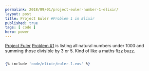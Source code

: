```yaml
---
permalink: 2018/09/01/project-euler-number-1-elixir/
layout: post
title: Project Euler #Problem 1 in Elixir
published: true 
tags: [ code ]
hero: power
---
```


<a href="https://projecteuler.net/">Project Euler</a> <a href="https://projecteuler.net/problem=1">Problem #1</a> is 
listing all natural numbers under 1000 and summing those divisible by 3 or 5. Kind of like a maths fizz buzz.

```elixir

{% include 'code/elixir/euler-1.exs' %}

```
